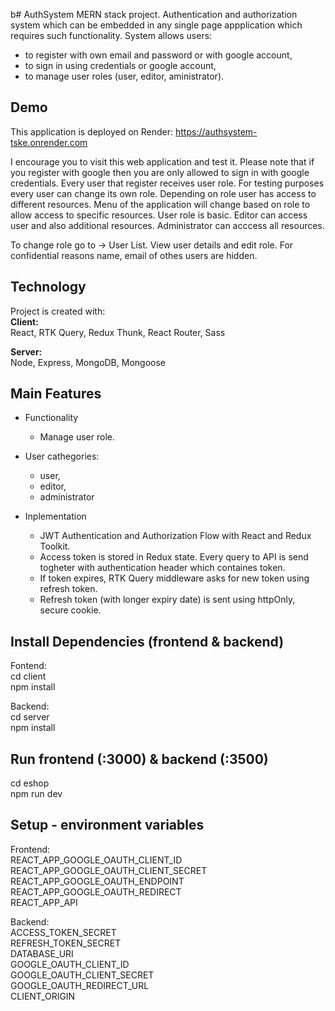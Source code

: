 b# AuthSystem
MERN stack project. Authentication and authorization system which can be embedded in any single page appplication which requires such functionality.
System allows users:
- to register with own email and password or with google account,
- to sign in using credentials or google account,
- to manage user roles (user, editor, aministrator).

## Demo
This application is deployed on Render: https://authsystem-tske.onrender.com

I encourage you to visit this web application and test it.
Please note that if you register with google then you are only allowed to sign in with google credentials.
Every user that register receives user role. For testing purposes every user can change its own role.
Depending on role user has access to different resources. Menu of the application will change based on role to allow access to specific resources.
User role is basic. Editor can access user and also additional resources. Administrator can acccess all resources.

To change role go to -> User List. View user details and edit role.
For confidential reasons name, email of othes users are hidden.

## Technology
Project is created with:</br>
**Client:**</br>
React, RTK Query, Redux Thunk, React Router, Sass

**Server:**</br>
Node, Express, MongoDB, Mongoose

## Main Features
 * Functionality
    * Manage user role.

* User cathegories:
    * user,
    * editor,
    * administrator

* Inplementation
    * JWT Authentication and Authorization Flow with React and Redux Toolkit.
    * Access token is stored in Redux state. Every query to API is send togheter with authentication header which containes token.
    * If token expires, RTK Query middleware asks for new token using refresh token.
    * Refresh token (with longer expiry date) is sent using httpOnly, secure cookie.

## Install Dependencies (frontend & backend)
Fontend:</br>
cd client</br>
npm install</br>

Backend:</br>
cd server</br>
npm install</br>

## Run frontend (:3000) & backend (:3500)
cd eshop</br>
npm run dev</br>

## Setup - environment variables
Frontend:</br>
REACT_APP_GOOGLE_OAUTH_CLIENT_ID</br>
REACT_APP_GOOGLE_OAUTH_CLIENT_SECRET</br>
REACT_APP_GOOGLE_OAUTH_ENDPOINT</br>
REACT_APP_GOOGLE_OAUTH_REDIRECT</br>
REACT_APP_API</br>

Backend:</br>
ACCESS_TOKEN_SECRET</br>
REFRESH_TOKEN_SECRET</br>
DATABASE_URI</br>
GOOGLE_OAUTH_CLIENT_ID</br>
GOOGLE_OAUTH_CLIENT_SECRET</br>
GOOGLE_OAUTH_REDIRECT_URL</br>
CLIENT_ORIGIN</br>

